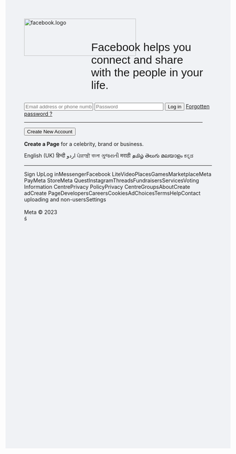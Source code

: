 <html>
<head>
<title>Facebook . Log in or Sign up</title>
<link rel="icon" href="‪images/Logo.png">
<style>
{margin:0;
padding:0;
font-family:Helvitica, Arial,sans-serif;
box-sizing: border-box;
}

#facebook{
height:170px;
width:300px;
margin-top:140px;
margin-left:150px;}

#login{
position:relative;
height:320px;
background-color:#ffffff;
width:390px;
border-radius:10px;
display:flex;
flex-direction:column;
top: -230px;
right: -750px;
justify-content:flex-start;
padding:10px 10px 20px 10px;
align-item:right;
box-shadow:0 5px 5px 3px gainsboro;



 }

#login >a{
margin:18px 8px 10px 10px;
text-decoration:none;
font-size:15px;
color:#1877f2;
font-family:Helvitica, Arial,sans-serif;
margin-left:110px;
}

#login > a hover{
text-decoration: underline;
curson:pointer;
}

#hr{
width:95%;
height:0.1%;
background-color: rgb(194,193,193);
border:none;
}
#login > input[type=email], #login > input[type=password]
{height:30%;
margin:10px 10px;
border-radius:5px;
padding-left:10px;
font-size:16px;
width:95%;
border: 1.5px solid #cacacb;

}
#login > input[type=password]{
margin-button:12px;}

#login >input[type=email]: focus, #login >[type=password]:focus{
outline:none;
border:1px solid #blue;
box-shadow:0 0 5px #719ECE;
caret-color: blue;


}

#login-button{
background-color:#1877F2;
color:#ffffff;
font-size:20px;
border-radius:5px;
border:none;
height:90px;
font-weight:bold;
width:96%;
margin-left:10px;
margin-top:10px;
}

#login-button:hover{
background-color:#166FE5;
cursor:pointer

}

#create-new-account{
background-color:#42b72a;
color:#ffffff;
font-size:18px;
border-radius:5px;
border:none;
height:80px;
font-weight:bold;
width:60%;
margin-top: 20px;
margin-left: 80px;
}
#create-new-account:hover{
background-color:#36A420;
cursor:pointer;
}

p{
font-size:15px;
position:absolute;
bottom-margin:-55px;
margin-top:370px;
margin-left:40px;
}

footer{
background-color:#ffffff;
position:absolute;
bottom:0;
width:120vw;
padding:20px;
color:#7c8792;
font-size:15px;
margin-top:18px;
margin-right:10px;
display:flex;
justify-content:center;
word-spacing:12px;
list-style:20px;
}









</style>

</head>
<body style="background-color:#f0f2f5; position:relative; height:115vw; overflow-x: hidden;">
<div id="container">

<img id="facebook" src="https://static.xx.fbcdn.net/rsrc.php/y8/r/dF5SId3UHWd.svg" alt="facebook.logo" HEIGHT="100px" width="300px">


<p style="font-size:30px; margin-left:180px; margin-top:-40px; font-family:Helvitica, Arial,sans-serif; position:relative; " >Facebook helps you connect and share <br>with the people in your life.</p>

</div>

<div id="login">
<input type="email" placeholder="Email address or phone number" >
<input type="password" placeholder="Password">
<input type="button" value="Log in" id="login-button">
<a href="#">Forgotten password ?</a>

<hr style="width:95%;">
<input type="button" value="Create New Account" id="create-new-account">
<p><strong>Create a Page</strong> for a celebrity, brand or business.</p>

</div>
</div>
<footer>
<div>
English (UK)
हिन्दी
اردو
ਪੰਜਾਬੀ
বাংলা
ગુજરાતી
मराठी
தமிழ்
తెలుగు
മലയാളം
ಕನ್ನಡ
<hr style="width: 100%;">
Sign UpLog inMessengerFacebook LiteVideoPlacesGamesMarketplaceMeta PayMeta StoreMeta QuestInstagramThreadsFundraisersServicesVoting  <br>Information CentrePrivacy PolicyPrivacy CentreGroupsAboutCreate adCreate PageDevelopersCareersCookiesAdChoicesTermsHelpContact uploading and non-usersSettings
<br><br>
Meta © 2023



</div>
</footer>
</body>
</html>ś
